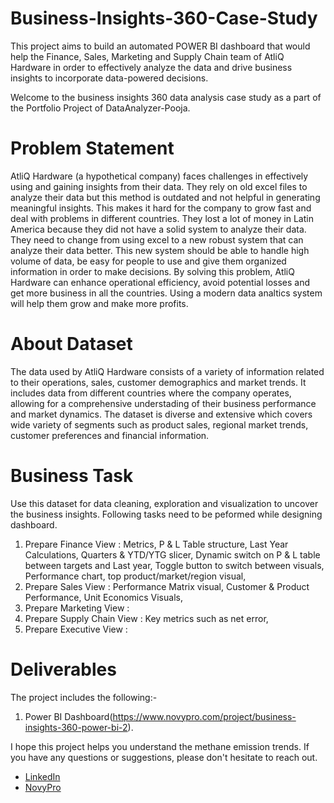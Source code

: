 # Business-Insights-360-Case-Study
This project aims to build an automated POWER BI dashboard that would help the Finance, Sales, Marketing and Supply Chain team of AtliQ Hardware in order to effectively analyze the data and drive business insights to incorporate data-powered decisions. 

Welcome to the business insights 360 data analysis case study as a part of the Portfolio Project of DataAnalyzer-Pooja.

# Problem Statement 
AtliQ Hardware (a hypothetical company) faces challenges in effectively using and gaining insights from their data. They rely on old excel files to analyze their data but this method is outdated and not helpful in generating meaningful insights. This makes it hard for the company to grow fast and deal with problems in different countries. They lost a lot of money in Latin America because they did not have a solid system to analyze their data. They need to change from using excel to a new robust system that can analyze their data better. This new system should be able to handle high volume of data, be easy for people to use and give them organized information in order to make decisions. By solving this problem, AtliQ Hardware can enhance operational efficiency, avoid potential losses and get more business in all the countries. Using a modern data analtics system will help them grow and make more profits.

# About Dataset
The data used by AtliQ Hardware consists of a variety of information related to their operations, sales, customer demographics and market trends. It includes data from different countries where the company operates, allowing for a comprehensive understading of their business performance and market dynamics. The dataset is diverse and extensive which covers wide variety of segments such as product sales, regional market trends, customer preferences and financial information.

# Business Task
Use this dataset for data cleaning, exploration and visualization to uncover the business insights. Following tasks need to be peformed while designing dashboard. 
1. Prepare Finance View : Metrics, P & L Table structure, Last Year Calculations, Quarters & YTD/YTG slicer, Dynamic switch on P & L table between targets and Last year, Toggle button to switch between visuals, Performance chart, top product/market/region visual,
2. Prepare Sales View : Performance Matrix visual, Customer & Product Performance, Unit Economics Visuals, 
3. Prepare Marketing View :
4. Prepare Supply Chain View : Key metrics such as net error, 
5. Prepare Executive View :




# Deliverables
The project includes the following:-
1. Power BI Dashboard(https://www.novypro.com/project/business-insights-360-power-bi-2).

I hope this project helps you understand the methane emission trends. If you have any questions or suggestions, please don't hesitate to reach out.  
- [LinkedIn](https://www.linkedin.com/in/contact-analyzer-pooja-verma)  
- [NovyPro](https://www.novypro.com/profile_projects/poojaverma)

